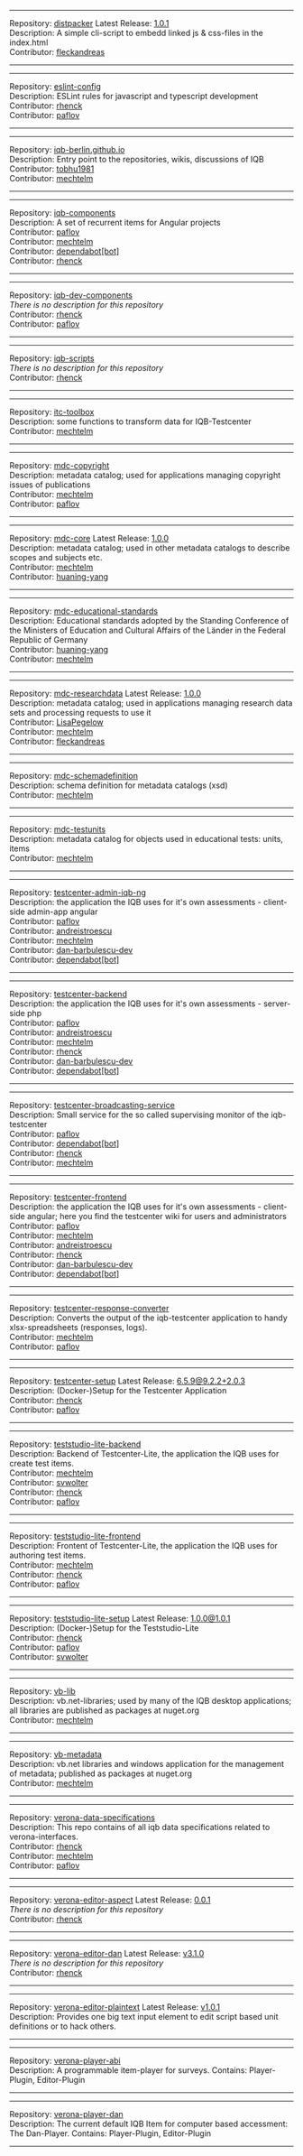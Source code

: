 


  
********  
Repository: [distpacker](https://github.com/iqb-berlin/distpacker) Latest Release: [1.0.1](https://github.com/iqb-berlin/distpacker/releases/tag/1.0.1)  
Description: A simple cli-script to embedd linked js & css-files in the index.html  
Contributor: [fleckandreas](https://github.com/fleckandreas)  
********  
********  
Repository: [eslint-config](https://github.com/iqb-berlin/eslint-config)  
Description: ESLint rules for javascript and typescript development  
Contributor: [rhenck](https://github.com/rhenck)  
Contributor: [paflov](https://github.com/paflov)  
********  
********  
Repository: [iqb-berlin.github.io](https://github.com/iqb-berlin/iqb-berlin.github.io)  
Description: Entry point to the repositories, wikis, discussions of IQB  
Contributor: [tobhu1981](https://github.com/tobhu1981)  
Contributor: [mechtelm](https://github.com/mechtelm)  
********  
********  
Repository: [iqb-components](https://github.com/iqb-berlin/iqb-components)  
Description: A set of recurrent items for Angular projects  
Contributor: [paflov](https://github.com/paflov)  
Contributor: [mechtelm](https://github.com/mechtelm)  
Contributor: [dependabot[bot]](https://github.com/apps/dependabot)  
Contributor: [rhenck](https://github.com/rhenck)  
********  
********  
Repository: [iqb-dev-components](https://github.com/iqb-berlin/iqb-dev-components)  
*There is no description for this repository*  
Contributor: [rhenck](https://github.com/rhenck)  
Contributor: [paflov](https://github.com/paflov)  
********  
********  
Repository: [iqb-scripts](https://github.com/iqb-berlin/iqb-scripts)  
*There is no description for this repository*  
Contributor: [rhenck](https://github.com/rhenck)  
********  
********  
Repository: [itc-toolbox](https://github.com/iqb-berlin/itc-toolbox)  
Description: some functions to transform data for IQB-Testcenter  
Contributor: [mechtelm](https://github.com/mechtelm)  
********  
********  
Repository: [mdc-copyright](https://github.com/iqb-berlin/mdc-copyright)  
Description: metadata catalog; used for applications managing copyright issues of publications  
Contributor: [mechtelm](https://github.com/mechtelm)  
Contributor: [paflov](https://github.com/paflov)  
********  
********  
Repository: [mdc-core](https://github.com/iqb-berlin/mdc-core) Latest Release: [1.0.0](https://github.com/iqb-berlin/mdc-core/releases/tag/1.0.0)  
Description: metadata catalog; used in other metadata catalogs to describe scopes and subjects etc.  
Contributor: [mechtelm](https://github.com/mechtelm)  
Contributor: [huaning-yang](https://github.com/huaning-yang)  
********  
********  
Repository: [mdc-educational-standards](https://github.com/iqb-berlin/mdc-educational-standards)  
Description: Educational standards adopted by the Standing Conference of the Ministers of Education and Cultural Affairs of the Länder in the Federal Republic of Germany  
Contributor: [huaning-yang](https://github.com/huaning-yang)  
Contributor: [mechtelm](https://github.com/mechtelm)  
********  
********  
Repository: [mdc-researchdata](https://github.com/iqb-berlin/mdc-researchdata) Latest Release: [1.0.0](https://github.com/iqb-berlin/mdc-researchdata/releases/tag/1.0.0)  
Description: metadata catalog; used in applications managing research data sets and processing requests to use it  
Contributor: [LisaPegelow](https://github.com/LisaPegelow)  
Contributor: [mechtelm](https://github.com/mechtelm)  
Contributor: [fleckandreas](https://github.com/fleckandreas)  
********  
********  
Repository: [mdc-schemadefinition](https://github.com/iqb-berlin/mdc-schemadefinition)  
Description: schema definition for metadata catalogs (xsd)  
Contributor: [mechtelm](https://github.com/mechtelm)  
********  
********  
Repository: [mdc-testunits](https://github.com/iqb-berlin/mdc-testunits)  
Description: metadata catalog for objects used in educational tests: units, items  
Contributor: [mechtelm](https://github.com/mechtelm)  
********  
********  
Repository: [testcenter-admin-iqb-ng](https://github.com/iqb-berlin/testcenter-admin-iqb-ng)  
Description: the application the IQB uses for it's own assessments - client-side admin-app angular  
Contributor: [paflov](https://github.com/paflov)  
Contributor: [andreistroescu](https://github.com/andreistroescu)  
Contributor: [mechtelm](https://github.com/mechtelm)  
Contributor: [dan-barbulescu-dev](https://github.com/dan-barbulescu-dev)  
Contributor: [dependabot[bot]](https://github.com/apps/dependabot)  
********  
********  
Repository: [testcenter-backend](https://github.com/iqb-berlin/testcenter-backend)  
Description: the application the IQB uses for it's own assessments - server-side php  
Contributor: [paflov](https://github.com/paflov)  
Contributor: [andreistroescu](https://github.com/andreistroescu)  
Contributor: [mechtelm](https://github.com/mechtelm)  
Contributor: [rhenck](https://github.com/rhenck)  
Contributor: [dan-barbulescu-dev](https://github.com/dan-barbulescu-dev)  
Contributor: [dependabot[bot]](https://github.com/apps/dependabot)  
********  
********  
Repository: [testcenter-broadcasting-service](https://github.com/iqb-berlin/testcenter-broadcasting-service)  
Description: Small service for the so called supervising monitor of the iqb-testcenter  
Contributor: [paflov](https://github.com/paflov)  
Contributor: [dependabot[bot]](https://github.com/apps/dependabot)  
Contributor: [rhenck](https://github.com/rhenck)  
Contributor: [mechtelm](https://github.com/mechtelm)  
********  
********  
Repository: [testcenter-frontend](https://github.com/iqb-berlin/testcenter-frontend)  
Description: the application the IQB uses for it's own assessments - client-side angular; here you find the testcenter wiki for users and administrators  
Contributor: [paflov](https://github.com/paflov)  
Contributor: [mechtelm](https://github.com/mechtelm)  
Contributor: [andreistroescu](https://github.com/andreistroescu)  
Contributor: [rhenck](https://github.com/rhenck)  
Contributor: [dan-barbulescu-dev](https://github.com/dan-barbulescu-dev)  
Contributor: [dependabot[bot]](https://github.com/apps/dependabot)  
********  
********  
Repository: [testcenter-response-converter](https://github.com/iqb-berlin/testcenter-response-converter)  
Description: Converts the output of the iqb-testcenter application to handy xlsx-spreadsheets (responses, logs).  
Contributor: [mechtelm](https://github.com/mechtelm)  
Contributor: [paflov](https://github.com/paflov)  
********  
********  
Repository: [testcenter-setup](https://github.com/iqb-berlin/testcenter-setup) Latest Release: [6.5.9@9.2.2+2.0.3](https://github.com/iqb-berlin/testcenter-setup/releases/tag/6.5.9%409.2.2%2B2.0.3)  
Description: (Docker-)Setup for the Testcenter Application  
Contributor: [rhenck](https://github.com/rhenck)  
Contributor: [paflov](https://github.com/paflov)  
********  
********  
Repository: [teststudio-lite-backend](https://github.com/iqb-berlin/teststudio-lite-backend)  
Description: Backend of Testcenter-Lite, the application the IQB uses for create test items.  
Contributor: [mechtelm](https://github.com/mechtelm)  
Contributor: [svwolter](https://github.com/svwolter)  
Contributor: [rhenck](https://github.com/rhenck)  
Contributor: [paflov](https://github.com/paflov)  
********  
********  
Repository: [teststudio-lite-frontend](https://github.com/iqb-berlin/teststudio-lite-frontend)  
Description: Frontent of Testcenter-Lite, the application the IQB uses for authoring test items.  
Contributor: [mechtelm](https://github.com/mechtelm)  
Contributor: [rhenck](https://github.com/rhenck)  
Contributor: [paflov](https://github.com/paflov)  
********  
********  
Repository: [teststudio-lite-setup](https://github.com/iqb-berlin/teststudio-lite-setup) Latest Release: [1.0.0@1.0.1](https://github.com/iqb-berlin/teststudio-lite-setup/releases/tag/1.0.0%401.0.1)  
Description: (Docker-)Setup for the Teststudio-Lite  
Contributor: [rhenck](https://github.com/rhenck)  
Contributor: [paflov](https://github.com/paflov)  
Contributor: [svwolter](https://github.com/svwolter)  
********  
********  
Repository: [vb-lib](https://github.com/iqb-berlin/vb-lib)  
Description: vb.net-libraries; used by many of the IQB desktop applications; all libraries are published as packages at nuget.org  
Contributor: [mechtelm](https://github.com/mechtelm)  
********  
********  
Repository: [vb-metadata](https://github.com/iqb-berlin/vb-metadata)  
Description: vb.net libraries and windows application for the management of metadata; published as packages at nuget.org  
Contributor: [mechtelm](https://github.com/mechtelm)  
********  
********  
Repository: [verona-data-specifications](https://github.com/iqb-berlin/verona-data-specifications)  
Description: This repo contains of all iqb data specifications related to verona-interfaces.  
Contributor: [rhenck](https://github.com/rhenck)  
Contributor: [mechtelm](https://github.com/mechtelm)  
Contributor: [paflov](https://github.com/paflov)  
********  
********  
Repository: [verona-editor-aspect](https://github.com/iqb-berlin/verona-editor-aspect) Latest Release: [0.0.1](https://github.com/iqb-berlin/verona-editor-aspect/releases/tag/0.0.1)  
*There is no description for this repository*  
Contributor: [rhenck](https://github.com/rhenck)  
********  
********  
Repository: [verona-editor-dan](https://github.com/iqb-berlin/verona-editor-dan) Latest Release: [v3.1.0](https://github.com/iqb-berlin/verona-editor-dan/releases/tag/v3.1.0)  
*There is no description for this repository*  
Contributor: [rhenck](https://github.com/rhenck)  
********  
********  
Repository: [verona-editor-plaintext](https://github.com/iqb-berlin/verona-editor-plaintext) Latest Release: [v1.0.1](https://github.com/iqb-berlin/verona-editor-plaintext/releases/tag/v1.0.1)  
Description: Provides one big text input element to edit script based unit definitions or to hack others.  
********  
********  
Repository: [verona-player-abi](https://github.com/iqb-berlin/verona-player-abi)  
Description: A programmable item-player for surveys. Contains: Player-Plugin, Editor-Plugin   
********  
********  
Repository: [verona-player-dan](https://github.com/iqb-berlin/verona-player-dan)  
Description: The current default IQB Item for computer based accessment: The Dan-Player. Contains: Player-Plugin, Editor-Plugin  
********